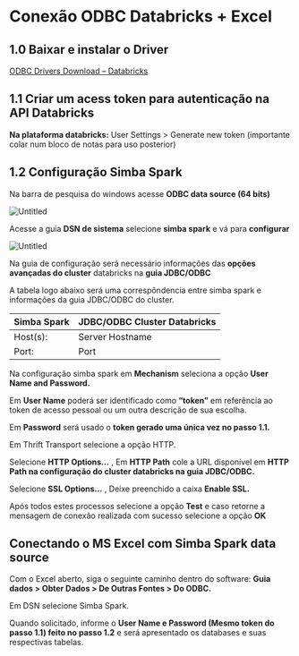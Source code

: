 # Conexão ODBC Databricks + Excel

## 1.0 Baixar e instalar o Driver

[ODBC Drivers Download – Databricks](https://www.databricks.com/spark/odbc-drivers-download)

## 1.1 Criar um acess token para autenticação na API Databricks

**Na plataforma databricks:** User Settings > Generate new token (importante colar num bloco de notas para uso posterior)

## 1.2 Configuração Simba Spark

Na barra de pesquisa do windows acesse **ODBC data source (64 bits)**

![Untitled](Conexa%CC%83o%20ODBC%20Databricks%20+%20Excel%20e0da91175e7f455083a94643a06988b0/Untitled.png)

Acesse a guia **DSN de sistema** selecione **simba spark** e vá para **configurar**

![Untitled](Conexa%CC%83o%20ODBC%20Databricks%20+%20Excel%20e0da91175e7f455083a94643a06988b0/Untitled%201.png)

Na guia de configuração será necessário informações das **opções avançadas do cluster** databricks na **guia JDBC/ODBC**

A tabela logo abaixo será uma correspôndencia entre simba spark e informações da guia JDBC/ODBC do cluster. 

| Simba Spark | JDBC/ODBC Cluster Databricks  |
| --- | --- |
| Host(s): | Server Hostname |
| Port: | Port |

Na configuração simba spark em **Mechanism** seleciona a opção **User Name and Password.**

Em **User Name** poderá ser identificado como **“token”** em referência ao token de acesso pessoal ou um outra descrição de sua escolha.

Em **Password** será usado o **token gerado uma única vez no passo 1.1.**

Em Thrift Transport selecione a opção HTTP.

Selecione **HTTP Options…** , Em **HTTP Path** cole a URL disponível em **HTTP Path na configuração do cluster databricks na guia JDBC/ODBC.**

Selecione **SSL Options…** , Deixe preenchido a caixa  **Enable SSL.**

Após todos estes processos selecione a opção **Test** e caso retorne a mensagem de conexão realizada com sucesso selecione a opção **OK**

## Conectando o MS Excel com Simba Spark data source

Com o Excel aberto, siga o seguinte caminho dentro do software: **Guia dados > Obter Dados > De Outras Fontes > Do ODBC.**

Em DSN selecione Simba Spark.

Quando solicitado, informe o **User Name e Password (Mesmo token do passo 1.1) feito no passo 1.2**  e será apresentado os databases e suas respectivas tabelas.